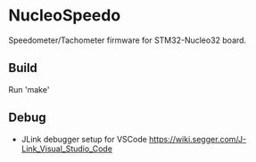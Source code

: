 # NucleoSpeedo
Speedometer/Tachometer firmware for STM32-Nucleo32 board.

## Build
Run 'make'

## Debug
* JLink debugger setup for VSCode https://wiki.segger.com/J-Link_Visual_Studio_Code